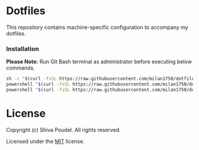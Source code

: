 # Dotfiles

This repository contains machine-specific configuration to accompany my dotfiles.

### Installation

**Please Note:** Run Git Bash terminal as administrator before executing below commands.

```bash
sh -c "$(curl -fsSL https://raw.githubusercontent.com/milan1750/dotfiles/main/git/zip-install.sh)" # Setup zip
powershell "$(curl -fsSL https://raw.githubusercontent.com/milan1750/dotfiles/main/git/install.ps1)" # Setup git
powershell "$(curl -fsSL https://raw.githubusercontent.com/milan1750/dotfiles/main/local/install.ps1)" # Setup local
```

# License

Copyright (c) Shiva Poudel. All rights reserved.

Licensed under the [MIT](http://milan1750.mit-license.org) license.
